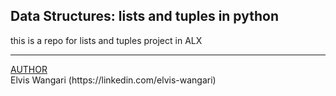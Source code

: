 ## Data Structures: lists and tuples in python

this is a repo for lists and tuples project in ALX

<hr>
<u>AUTHOR</u>
<br>
Elvis Wangari (https://linkedin.com/elvis-wangari)
